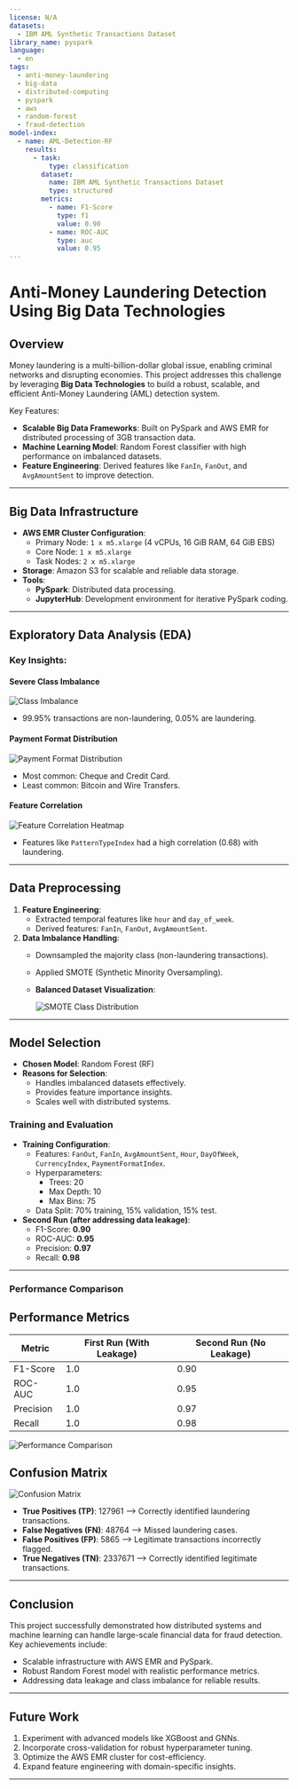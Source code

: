 ```yaml
---
license: N/A
datasets:
  - IBM AML Synthetic Transactions Dataset
library_name: pyspark
language:
  - en
tags:
  - anti-money-laundering
  - big-data
  - distributed-computing
  - pyspark
  - aws
  - random-forest
  - fraud-detection
model-index:
  - name: AML-Detection-RF
    results:
      - task:
          type: classification
        dataset:
          name: IBM AML Synthetic Transactions Dataset
          type: structured
        metrics:
          - name: F1-Score
            type: f1
            value: 0.90
          - name: ROC-AUC
            type: auc
            value: 0.95
---
```


# **Anti-Money Laundering Detection Using Big Data Technologies**

## **Overview**
Money laundering is a multi-billion-dollar global issue, enabling criminal networks and disrupting economies. This project addresses this challenge by leveraging **Big Data Technologies** to build a robust, scalable, and efficient Anti-Money Laundering (AML) detection system.

Key Features:
- **Scalable Big Data Frameworks**: Built on PySpark and AWS EMR for distributed processing of 3GB transaction data.
- **Machine Learning Model**: Random Forest classifier with high performance on imbalanced datasets.
- **Feature Engineering**: Derived features like `FanIn`, `FanOut`, and `AvgAmountSent` to improve detection.

---

## **Big Data Infrastructure**

- **AWS EMR Cluster Configuration**:
  - Primary Node: `1 x m5.xlarge` (4 vCPUs, 16 GiB RAM, 64 GiB EBS)
  - Core Node: `1 x m5.xlarge`
  - Task Nodes: `2 x m5.xlarge`
- **Storage**: Amazon S3 for scalable and reliable data storage.
- **Tools**:
  - **PySpark**: Distributed data processing.
  - **JupyterHub**: Development environment for iterative PySpark coding.

---

## **Exploratory Data Analysis (EDA)**
### Key Insights:
#### **Severe Class Imbalance**
![Class Imbalance](resources/class_imbalance_chart.png)
- 99.95% transactions are non-laundering, 0.05% are laundering.

#### **Payment Format Distribution**
![Payment Format Distribution](resources/payment_format_distribution_chart.png)
- Most common: Cheque and Credit Card.
- Least common: Bitcoin and Wire Transfers.

#### **Feature Correlation**
![Feature Correlation Heatmap](resources/feature_correlation_heatmap.png)
- Features like `PatternTypeIndex` had a high correlation (0.68) with laundering.

---

## **Data Preprocessing**
1. **Feature Engineering**:
   - Extracted temporal features like `hour` and `day_of_week`.
   - Derived features: `FanIn`, `FanOut`, `AvgAmountSent`.
2. **Data Imbalance Handling**:
   - Downsampled the majority class (non-laundering transactions).
   - Applied SMOTE (Synthetic Minority Oversampling).
   - **Balanced Dataset Visualization**:
     
     ![SMOTE Class Distribution](resources/smote_class_distribution_chart.png)

---

## **Model Selection**
- **Chosen Model**: Random Forest (RF)
- **Reasons for Selection**:
  - Handles imbalanced datasets effectively.
  - Provides feature importance insights.
  - Scales well with distributed systems.
 
### **Training and Evaluation**
- **Training Configuration**:
  - Features: `FanOut`, `FanIn`, `AvgAmountSent`, `Hour`, `DayOfWeek`, `CurrencyIndex`, `PaymentFormatIndex`.
  - Hyperparameters: 
    - Trees: 20
    - Max Depth: 10
    - Max Bins: 75
  - Data Split: 70% training, 15% validation, 15% test.
- **Second Run (after addressing data leakage)**:
  - F1-Score: **0.90**
  - ROC-AUC: **0.95**
  - Precision: **0.97**
  - Recall: **0.98**

---

### **Performance Comparison**

## **Performance Metrics**
| Metric        | First Run (With Leakage) | Second Run (No Leakage) |
|---------------|---------------------------|--------------------------|
| F1-Score      | 1.0                       | 0.90                    |
| ROC-AUC       | 1.0                       | 0.95                    |
| Precision     | 1.0                       | 0.97                    |
| Recall        | 1.0                       | 0.98                    |


![Performance Comparison](resources/performance_comparison_chart.png)

## **Confusion Matrix**

![Confusion Matrix](resources/confusion_matrix.png)

- **True Positives (TP)**: 127961 --> Correctly identified laundering transactions.
- **False Negatives (FN)**: 48764 --> Missed laundering cases.
- **False Positives (FP)**: 5865 --> Legitimate transactions incorrectly flagged.
- **True Negatives (TN)**: 2337671 --> Correctly identified legitimate transactions.

---

## **Conclusion**
This project successfully demonstrated how distributed systems and machine learning can handle large-scale financial data for fraud detection. Key achievements include:
- Scalable infrastructure with AWS EMR and PySpark.
- Robust Random Forest model with realistic performance metrics.
- Addressing data leakage and class imbalance for reliable results.

---

## **Future Work**
1. Experiment with advanced models like XGBoost and GNNs.
2. Incorporate cross-validation for robust hyperparameter tuning.
3. Optimize the AWS EMR cluster for cost-efficiency.
4. Expand feature engineering with domain-specific insights.

---

